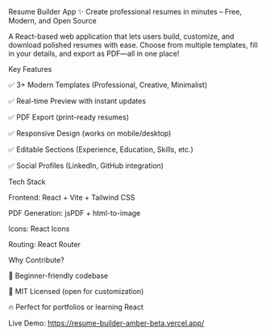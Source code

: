 Resume Builder App
✨ Create professional resumes in minutes – Free, Modern, and Open Source

A React-based web application that lets users build, customize, and download polished resumes with ease. Choose from multiple templates, fill in your details, and export as PDF—all in one place!

Key Features

✅ 3+ Modern Templates (Professional, Creative, Minimalist)

✅ Real-time Preview with instant updates

✅ PDF Export (print-ready resumes)

✅ Responsive Design (works on mobile/desktop)

✅ Editable Sections (Experience, Education, Skills, etc.)

✅ Social Profiles (LinkedIn, GitHub integration)

Tech Stack

Frontend: React + Vite + Tailwind CSS

PDF Generation: jsPDF + html-to-image

Icons: React Icons

Routing: React Router

Why Contribute?

🚀 Beginner-friendly codebase

📂 MIT Licensed (open for customization)

🔥 Perfect for portfolios or learning React

Live Demo: https://resume-builder-amber-beta.vercel.app/
